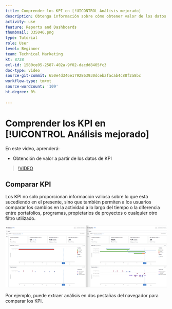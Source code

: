 ```yaml
---
title: Comprender los KPI en [!UICONTROL Análisis mejorado]
description: Obtenga información sobre cómo obtener valor de los datos de KPI sobre lo que está sucediendo en el presente, así como sobre las tendencias del pasado.
activity: use
feature: Reports and Dashboards
thumbnail: 335046.png
type: Tutorial
role: User
level: Beginner
team: Technical Marketing
kt: 8728
exl-id: 1580ce05-2587-402a-9f02-dacdd8405fc3
doc-type: video
source-git-commit: 650e4d346e1792863930dcebafacab4c88f2a8bc
workflow-type: tm+mt
source-wordcount: '109'
ht-degree: 0%

---
```


# Comprender los KPI en [!UICONTROL Análisis mejorado]

En este vídeo, aprenderá:

* Obtención de valor a partir de los datos de KPI

>[!VIDEO](https://video.tv.adobe.com/v/335046/?quality=12&learn=on)

## Comparar KPI

Los KPI no solo proporcionan información valiosa sobre lo que está sucediendo en el presente, sino que también permiten a los usuarios comparar los cambios en la actividad a lo largo del tiempo o la diferencia entre portafolios, programas, propietarios de proyectos o cualquier otro filtro utilizado.

![Imagen que muestra dos fichas de navegador una al lado de la otra](assets/section-2-0.png)

Por ejemplo, puede extraer análisis en dos pestañas del navegador para comparar los KPI.
